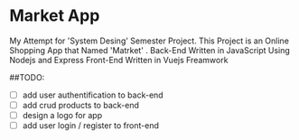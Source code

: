 # Market App 
My Attempt for 'System Desing' Semester Project. This Project is an Online Shopping App that Named 'Matrket' .
Back-End Written in JavaScript Using Nodejs and Express
Front-End Written in Vuejs Freamwork

##TODO:
- [ ] add user authentification to back-end
- [ ] add crud products to back-end
- [ ] design a logo for app
- [ ] add user login / register to front-end
